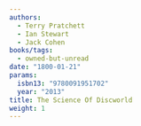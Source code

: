 ```yaml
---
authors:
  - Terry Pratchett
  - Ian Stewart
  - Jack Cohen
books/tags:
  - owned-but-unread
date: "1800-01-21"
params:
  isbn13: "9780091951702"
  year: "2013"
title: The Science Of Discworld
weight: 1
---
```


<!--more-->
